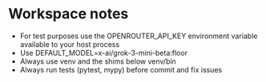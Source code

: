 # Workspace notes

- For test purposes use the OPENROUTER_API_KEY environment variable available to your host process
- Use DEFAULT_MODEL=x-ai/grok-3-mini-beta:floor
- Always use venv and the shims below venv/bin
- Always run tests (pytest, mypy) before commit and fix issues